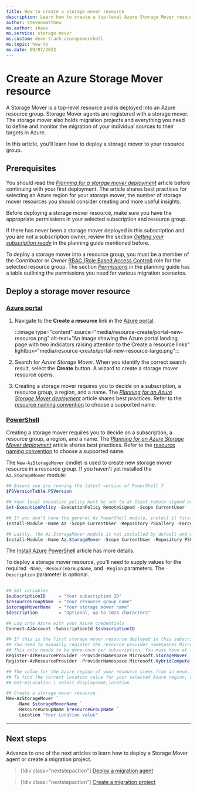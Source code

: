 ```yaml
---
title: How to create a storage mover resource
description: Learn how to create a top-level Azure Storage Mover resource
author: stevenmatthew
ms.author: shaas
ms.service: storage-mover
ms.custom: devx-track-azurepowershell
ms.topic: how-to
ms.date: 09/07/2022
---
```


<!-- 
!########################################################
STATUS: IN REVIEW

CONTENT: final

REVIEW Stephen/Fabian: not reviewed
REVIEW Engineering: not reviewed
EDIT PASS: not started

!########################################################
-->

# Create an Azure Storage Mover resource

A Storage Mover is a top-level resource and is deployed into an Azure resource group. Storage Mover agents are registered with a storage mover. The storage mover also holds migration projects and everything you need to define and monitor the migration of your individual sources to their targets in Azure.

In this article, you'll learn how to deploy a storage mover to your resource group.

## Prerequisites

You should read the *[Planning for a storage mover deployment](deployment-planning.md)* article before continuing with your first deployment. The article shares best practices for selecting an Azure region for your storage mover, the number of storage mover resources you should consider creating and more useful insights.

Before deploying a storage mover resource, make sure you have the appropriate permissions in your selected subscription and resource group.

If there has never been a storage mover deployed in this subscription and you are not a subscription owner, review the section *[Getting your subscription ready](deployment-planning.md#getting-your-subscription-ready)* in the planning guide mentioned before.

To deploy a storage mover into a resource group, you must be a member of the *Contributor* or *Owner* [RBAC (Role Based Access Control)](../role-based-access-control/overview.md) role for the selected resource group. The section *[Permissions](deployment-planning.md#permissions)* in the planning guide has a table outlining the permissions you need for various migration scenarios.

## Deploy a storage mover resource

### [Azure portal](#tab/portal)

   1. Navigate to the **Create a resource** link in the [Azure portal](https://portal.azure.com).

       :::image type="content" source="media/resource-create/portal-new-resource.png" alt-text="An image showing the Azure portal landing page with two indicators raising attention to the Create a resource links" lightbox="media/resource-create/portal-new-resource-large.png":::

   1. Search for *Azure Storage Mover*. When you identify the correct search result, select the **Create** button. A wizard to create a storage mover resource opens.

   1. Creating a storage mover requires you to decide on a subscription, a resource group, a region, and a name. The *[Planning for an Azure Storage Mover deployment](deployment-planning.md)* article shares best practices. Refer to the [resource naming convention](../azure-resource-manager/management/resource-name-rules.md#microsoftstoragesync) to choose a supported name.

### [PowerShell](#tab/powershell)

Creating a storage mover requires you to decide on a subscription, a resource group, a region, and a name. The *[Planning for an Azure Storage Mover deployment](deployment-planning.md)* article shares best practices. Refer to the [resource naming convention](../azure-resource-manager/management/resource-name-rules.md#microsoftstoragesync) to choose a supported name.

The `New-AzStorageMover` cmdlet is used to create new storage mover resource in a resource group. If you haven't yet installed the `Az.StorageMover` module:

```powershell
## Ensure you are running the latest version of PowerShell 7
$PSVersionTable.PSVersion

## Your local execution policy must be set to at least remote signed or less restrictive
Set-ExecutionPolicy -ExecutionPolicy RemoteSigned -Scope CurrentUser

## If you don't have the general Az PowerShell module, install it first
Install-Module -Name Az -Scope CurrentUser -Repository PSGallery -Force

## Lastly, the Az.StorageMover module is not installed by default and must be manually requested.
Install-Module -Name Az.StorageMover -Scope CurrentUser -Repository PSGallery -Force

```

The [Install Azure PowerShell](/powershell/azure/install-azure-powershell) article has more details.

To deploy a storage mover resource, you'll need to supply values for the required `-Name`, `-ResourceGroupName`, and `-Region` parameters. The `-Description` parameter is optional.

```powershell
      
## Set variables
$subscriptionID     = "Your subscription ID"
$resourceGroupName  = "Your resource group name"
$storageMoverName   = "Your storage mover name"
$description        = "Optional, up to 1024 characters"

## Log into Azure with your Azure credentials
Connect-AzAccount -SubscriptionId $subscriptionID

## If this is the first storage mover resource deployed in this subscription:
## You need to manually register the resource provider namespaces Microsoft.StorageMover and Microsoft.HybridCompute with your subscription. 
## This only needs to be done once per subscription. You must have at least Contributor permissions (RBAC role) on the subscription.
Register-AzResourceProvider -ProviderNamespace Microsoft.StorageMover
Register-AzResourceProvider -ProviderNamespace Microsoft.HybridCompute

## The value for the Azure region of your resource stems from an enum. 
## To find the correct Location value for your selected Azure region, run:
## Get-AzLocation | select displayname,location

## Create a storage mover resource
New-AzStorageMover `
    -Name $storageMoverName `
    -ResourceGroupName $resourceGroupName `
    -Location "Your Location value"

```

---

## Next steps

Advance to one of the next articles to learn how to deploy a Storage Mover agent or create a migration project.
> [!div class="nextstepaction"]
> [Deploy a migration agent](agent-deploy.md)

> [!div class="nextstepaction"]
> [Create a migration project](project-manage.md)
